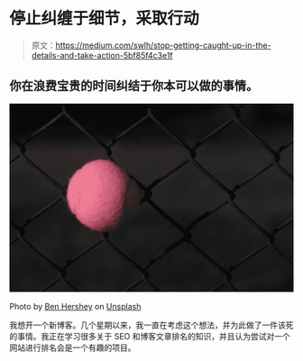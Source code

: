 # 停止纠缠于细节，采取行动

> 原文：<https://medium.com/swlh/stop-getting-caught-up-in-the-details-and-take-action-5bf85f4c3e1f>

## 你在浪费宝贵的时间纠结于你本可以做的事情。

![](img/c5516fe536ad801d690fd9d1ef55f9c3.png)

Photo by [Ben Hershey](https://unsplash.com/@benhershey?utm_source=medium&utm_medium=referral) on [Unsplash](https://unsplash.com?utm_source=medium&utm_medium=referral)

我想开一个新博客。几个星期以来，我一直在考虑这个想法，并为此做了一件该死的事情。我正在学习很多关于 SEO 和博客文章排名的知识，并且认为尝试对一个网站进行排名会是一个有趣的项目。